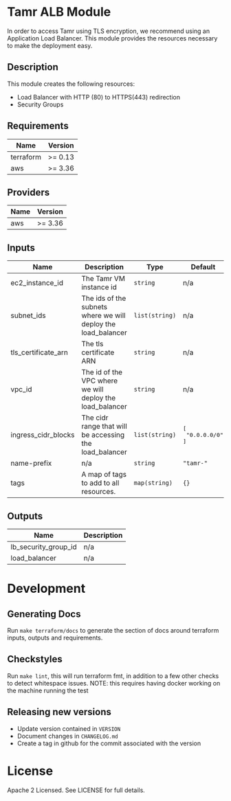 # Tamr ALB Module
In order to access Tamr using TLS encryption, we recommend using an Application Load Balancer. This module provides the resources necessary to make the deployment easy.

## Description
This module creates the following resources:
- Load Balancer with HTTP (80) to HTTPS(443) redirection
- Security Groups

<!-- BEGINNING OF PRE-COMMIT-TERRAFORM DOCS HOOK -->
## Requirements

| Name | Version |
|------|---------|
| terraform | >= 0.13 |
| aws | >= 3.36 |

## Providers

| Name | Version |
|------|---------|
| aws | >= 3.36 |

## Inputs

| Name | Description | Type | Default | Required |
|------|-------------|------|---------|:--------:|
| ec2\_instance\_id | The Tamr VM instance id | `string` | n/a | yes |
| subnet\_ids | The ids of the subnets where we will deploy the load\_balancer | `list(string)` | n/a | yes |
| tls\_certificate\_arn | The tls certificate ARN | `string` | n/a | yes |
| vpc\_id | The id of the VPC where we will deploy the load\_balancer | `string` | n/a | yes |
| ingress\_cidr\_blocks | The cidr range that will be accessing the load\_balancer | `list(string)` | <pre>[<br>  "0.0.0.0/0"<br>]</pre> | no |
| name-prefix | n/a | `string` | `"tamr-"` | no |
| tags | A map of tags to add to all resources. | `map(string)` | `{}` | no |

## Outputs

| Name | Description |
|------|-------------|
| lb\_security\_group\_id | n/a |
| load\_balancer | n/a |

<!-- END OF PRE-COMMIT-TERRAFORM DOCS HOOK -->

# Development
## Generating Docs
Run `make terraform/docs` to generate the section of docs around terraform inputs, outputs and requirements.

## Checkstyles
Run `make lint`, this will run terraform fmt, in addition to a few other checks to detect whitespace issues.
NOTE: this requires having docker working on the machine running the test

## Releasing new versions
* Update version contained in `VERSION`
* Document changes in `CHANGELOG.md`
* Create a tag in github for the commit associated with the version

# License
Apache 2 Licensed. See LICENSE for full details.
